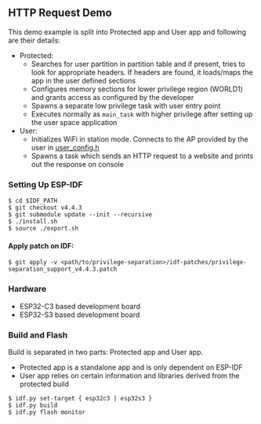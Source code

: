 ## HTTP Request Demo

This demo example is split into Protected app and User app and following are their details:

* Protected:
    - Searches for user partition in partition table and if present, tries to look for appropriate headers. If headers are found, it loads/maps the app in the user defined sections
    - Configures memory sections for lower privilege region (WORLD1) and grants access as configured by the developer
    - Spawns a separate low privilege task with user entry point
    - Executes normally as `main_task` with higher privilege after setting up the user space application
* User:
    - Initializes WiFi in station mode. Connects to the AP provided by the user in [user_config.h](user_app/user_config.h)
    - Spawns a task which sends an HTTP request to a website and prints out the response on console

### Setting Up ESP-IDF

```
$ cd $IDF_PATH
$ git checkout v4.4.3
$ git submodule update --init --recursive
$ ./install.sh
$ source ./export.sh
```

#### Apply patch on IDF:

```
$ git apply -v <path/to/privilege-separation>/idf-patches/privilege-separation_support_v4.4.3.patch
```

### Hardware

- ESP32-C3 based development board
- ESP32-S3 based development board

### Build and Flash

Build is separated in two parts: Protected app and User app.

- Protected app is a standalone app and is only dependent on ESP-IDF
- User app relies on certain information and libraries derived from the protected build

```
$ idf.py set-target { esp32c3 | esp32s3 }
$ idf.py build
$ idf.py flash monitor
```
